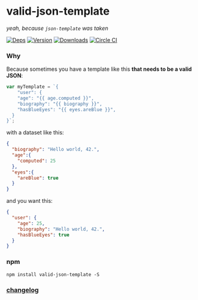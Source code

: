 # valid-json-template 

*yeah, because `json-template` was taken*

[![Deps](https://david-dm.org/FGRibreau/valid-json-template.png)](https://david-dm.org/FGRibreau/valid-json-template)
[![Version](http://badge.fury.io/js/valid-json-template.png)](https://david-dm.org/FGRibreau/valid-json-template) [![Downloads](http://img.shields.io/npm/dm/valid-json-template.svg)](https://www.npmjs.com/package/valid-json-template)
[![Circle CI](https://circleci.com/gh/FGRibreau/valid-json-template/tree/master.svg?style=svg)](https://circleci.com/gh/FGRibreau/valid-json-template/tree/master)

### Why

Because sometimes you have a template like this **that needs to be a valid JSON**:

```js
var myTemplate = `{
	"user": {
    "age": "{{ age.computed }}",
    "biography": "{{ biography }}",
    "hasBlueEyes": "{{ eyes.areBlue }}",
  }
}`;

```

with a dataset like this:

```json
{
  "biography": "Hello world, 42.",
  "age":{
    "computed": 25
  },
  "eyes":{
    "areBlue": true
  }
}
```

and you want this:

```json
{
  "user": {
    "age": 25,
    "biography": "Hello world, 42.",
    "hasBlueEyes": true
  }
}
```

### npm


```shell
npm install valid-json-template -S
```


### [changelog](/CHANGELOG.md)
